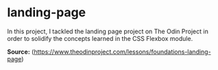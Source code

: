 # landing-page

In this project, I tackled the landing page project on The Odin Project in order to solidify the concepts learned in the CSS Flexbox module.

**Source:** (https://www.theodinproject.com/lessons/foundations-landing-page)